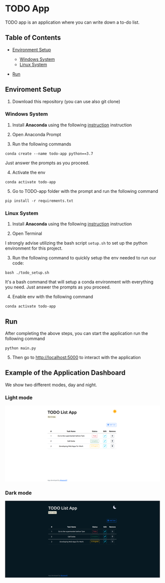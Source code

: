 # TODO App

TODO app is an application where you can write down a to-do list.

## Table of Contents

* [Environment Setup](#Environment-Setup)
    * [Windows System](#Windows-System)
    * [Linux System](#Linux-System)

* [Run](#Run)

## Enviroment Setup

1. Download this repository (you can use also git clone)

### Windows System

1. Install **Anaconda** using the following [instruction](https://docs.anaconda.com/anaconda/install/windows/#) instruction

2. Open Anaconda Prompt

3. Run the following commands

```
conda create --name todo-app python==3.7
```

Just answer the prompts as you proceed.

4. Activate the env

```
conda activate todo-app
```

5. Go to TODO-app folder with the prompt and run the following command

```
pip install -r requirements.txt
```

### Linux System

1. Install **Anaconda** using the following [instruction](https://docs.anaconda.com/anaconda/install/linux/) instruction

2. Open Terminal

I strongly advise utilizing the bash script `setup.sh` to set up the python environment for this project.

3. Run the following command to quickly setup the env needed to run our code: 

```
bash ./todo_setup.sh
```
It's a bash command that will setup a conda environment with everything you need. Just answer the prompts as you proceed.

4. Enable env with the following command

```
conda activate todo-app
```

## Run 
After completing the above steps, you can start the application run the following command

```
python main.py
```
5. Then go to [http://localhost:5000](http://localhost:5000) to interact with the application

## Example of the Application Dashboard

We show two different modes, day and night.

### Light mode

![](./app/static/img/todo-light.png)

### Dark mode

![](./app/static/img/todo-dark.png)

